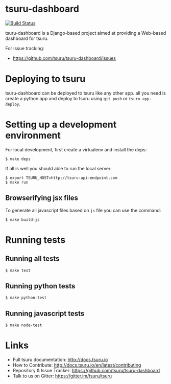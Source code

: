 # tsuru-dashboard

[![Build Status](https://secure.travis-ci.org/tsuru/tsuru-dashboard.png?branch=master)](http://travis-ci.org/tsuru/tsuru-dashboard)

tsuru-dashboard is a Django-based project aimed at providing a Web-based dashboard for tsuru.

For issue tracking:

* https://github.com/tsuru/tsuru-dashboard/issues

# Deploying to tsuru

tsuru-dashboard can be deployed to tsuru like any other app.
all you need is create a python app and deploy to tsuru using `git push` or `tsuru app-deploy`.

# Setting up a development environment

For local development, first create a virtualenv and install the deps:

    $ make deps

If all is well you should able to run the local server:

    $ export TSURU_HOST=http://tsuru-api-endpoint.com
    $ make run

## Browserifying jsx files

To generate all javascript files based on `js` file you can use the command:

    $ make build-js

# Running tests

## Running all tests

    $ make test

## Running python tests

    $ make python-test

## Running javascript tests

    $ make node-test

# Links

- Full tsuru documentation: http://docs.tsuru.io
- How to Contribute: http://docs.tsuru.io/en/latest/contributing
- Repository & Issue Tracker: https://github.com/tsuru/tsuru-dashboard
- Talk to us on Gitter: https://gitter.im/tsuru/tsuru
